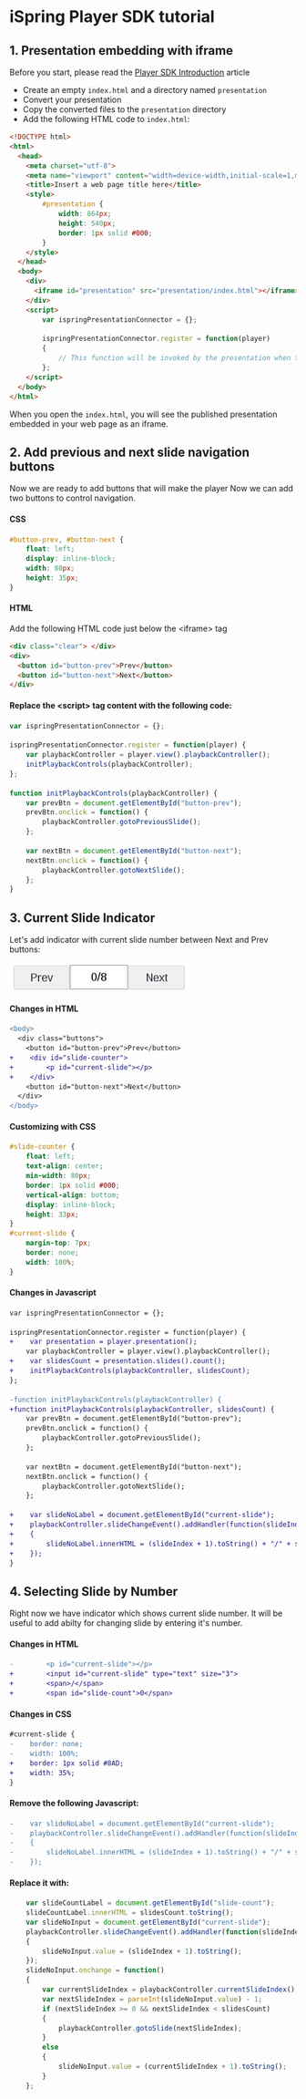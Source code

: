 # iSpring Player SDK tutorial

## 1. Presentation embedding with iframe

Before you start, please read the [Player SDK Introduction](player-sdk-intro.md) article

- Create an empty `index.html` and a directory named `presentation`
- Convert your presentation
- Copy the converted files to the `presentation` directory
- Add the following HTML code to `index.html`:

```html
<!DOCTYPE html>
<html>
  <head>
    <meta charset="utf-8">
    <meta name="viewport" content="width=device-width,initial-scale=1,maximum-scale=1"/>
    <title>Insert a web page title here</title>
    <style>
        #presentation {
            width: 864px;
            height: 540px;
            border: 1px solid #000;
        }
    </style>
  </head>
  <body>
    <div>
      <iframe id="presentation" src="presentation/index.html"></iframe>
    </div>
    <script>
        var ispringPresentationConnector = {};

        ispringPresentationConnector.register = function(player)
        {
            // This function will be invoked by the presentation when the player is initialized
        };
    </script>
  </body>
</html>
```

When you open the `index.html`, you will see the published presentation embedded in your web page as an iframe.


## 2. Add previous and next slide navigation buttons

Now we are ready to add buttons that will make the player
Now we can add two buttons to control navigation.

#### CSS

```css
#button-prev, #button-next {
    float: left;
    display: inline-block;
    width: 80px;
    height: 35px;
}
```
#### HTML
Add the following HTML code just below the &lt;iframe&gt; tag
```html
<div class="clear"> </div>
<div>
  <button id="button-prev">Prev</button>
  <button id="button-next">Next</button>
</div>
```
#### Replace the &lt;script&gt; tag content with the following code:
```js
var ispringPresentationConnector = {};

ispringPresentationConnector.register = function(player) {
    var playbackController = player.view().playbackController();
    initPlaybackControls(playbackController);
};

function initPlaybackControls(playbackController) {
    var prevBtn = document.getElementById("button-prev");
    prevBtn.onclick = function() {
        playbackController.gotoPreviousSlide();
    };

    var nextBtn = document.getElementById("button-next");
    nextBtn.onclick = function() {
        playbackController.gotoNextSlide();
    };
}
```

## 3. Current Slide Indicator

Let's add indicator with current slide number between Next and Prev buttons:

![](images/player-nav-panel.png)

#### Changes in HTML

```diff
<body>
  <div class="buttons">
    <button id="button-prev">Prev</button>
+    <div id="slide-counter">
+        <p id="current-slide"></p>
+    </div>
    <button id="button-next">Next</button>
  </div>
</body>
```
#### Customizing with CSS
```css
#slide-counter {
    float: left;
    text-align: center;
    min-width: 80px;
    border: 1px solid #000;
    vertical-align: bottom;
    display: inline-block;
    height: 33px;
}
#current-slide {
    margin-top: 7px;
    border: none;
    width: 100%;
}
```
#### Changes in Javascript
```diff
var ispringPresentationConnector = {};

ispringPresentationConnector.register = function(player) {
+    var presentation = player.presentation();
    var playbackController = player.view().playbackController();
+    var slidesCount = presentation.slides().count();
+    initPlaybackControls(playbackController, slidesCount);
};

-function initPlaybackControls(playbackController) {
+function initPlaybackControls(playbackController, slidesCount) {
    var prevBtn = document.getElementById("button-prev");
    prevBtn.onclick = function() {
        playbackController.gotoPreviousSlide();
    };

    var nextBtn = document.getElementById("button-next");
    nextBtn.onclick = function() {
        playbackController.gotoNextSlide();
    };

+    var slideNoLabel = document.getElementById("current-slide");
+    playbackController.slideChangeEvent().addHandler(function(slideIndex)
+    {
+        slideNoLabel.innerHTML = (slideIndex + 1).toString() + "/" + slidesCount;
+    });
}
```

## 4. Selecting Slide by Number

Right now we have indicator which shows current slide number. It will be useful to add abilty for changing slide by entering it's number.

#### Changes in HTML
```diff
-        <p id="current-slide"></p>
+        <input id="current-slide" type="text" size="3">
+        <span>/</span>
+        <span id="slide-count">0</span>
```

#### Changes in CSS
```diff
#current-slide {
-    border: none;
-    width: 100%;
+    border: 1px solid #8AD;
+    width: 35%;
}
```

#### Remove the following Javascript:
```diff
-    var slideNoLabel = document.getElementById("current-slide");
-    playbackController.slideChangeEvent().addHandler(function(slideIndex)
-    {
-        slideNoLabel.innerHTML = (slideIndex + 1).toString() + "/" + slidesCount;
-    });
```
#### Replace it with:
```js
    var slideCountLabel = document.getElementById("slide-count");
    slideCountLabel.innerHTML = slidesCount.toString();
    var slideNoInput = document.getElementById("current-slide");
    playbackController.slideChangeEvent().addHandler(function(slideIndex)
    {
        slideNoInput.value = (slideIndex + 1).toString();
    });
    slideNoInput.onchange = function()
    {
        var currentSlideIndex = playbackController.currentSlideIndex();
        var nextSlideIndex = parseInt(slideNoInput.value) - 1;
        if (nextSlideIndex >= 0 && nextSlideIndex < slidesCount)
        {
            playbackController.gotoSlide(nextSlideIndex);
        }
        else
        {
            slideNoInput.value = (currentSlideIndex + 1).toString();
        }
    };
```

